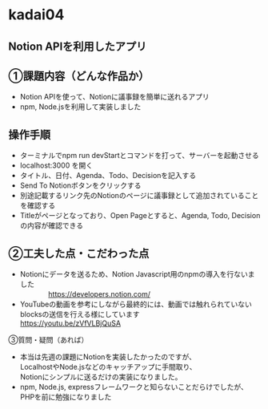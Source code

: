 # kadai04
## Notion APIを利用したアプリ

## ①課題内容（どんな作品か）
- Notion APIを使って、Notionに議事録を簡単に送れるアプリ
- npm, Node.jsを利用して実装しました

## 操作手順
- ターミナルでnpm run devStartとコマンドを打って、サーバーを起動させる
- localhost:3000 を開く
- タイトル、日付、Agenda、Todo、Decisionを記入する
- Send To Notionボタンをクリックする
- 別途記載するリンク先のNotionのページに議事録として追加されていることを確認する
- Titleがページとなっており、Open Pageとすると、Agenda, Todo, Decisionの内容が確認できる

## ②工夫した点・こだわった点
- Notionにデータを送るため、Notion Javascript用のnpmの導入を行ないました<br>
　　　　https://developers.notion.com/<br>
- YouTubeの動画を参考にしながら最終的には、動画では触れられていないblocksの送信を行える様にしています<br>
  https://youtu.be/zVfVLBjQuSA <br>
  
③質問・疑問（あれば）

- 本当は先週の課題にNotionを実装したかったのですが、<br>
  LocalhostやNode.jsなどのキャッチアップに手間取り、<br>
  Notionにシンプルに送るだけの実装になりました。<br>
- npm, Node.js, expressフレームワークと知らないことだらけでしたが、PHPを前に勉強になりました
  
